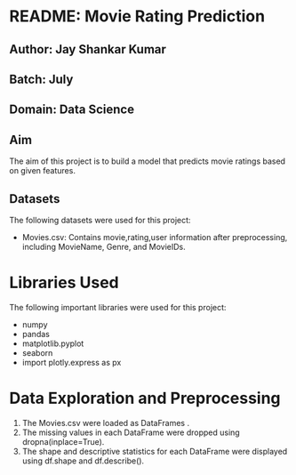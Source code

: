 # README: Movie Rating Prediction
## Author: Jay Shankar Kumar
## Batch: July
## Domain: Data Science
## Aim
The aim of this project is to build a model that predicts movie ratings based on given features.

## Datasets
The following datasets were used for this project:

* Movies.csv: Contains movie,rating,user information after preprocessing, including MovieName, Genre, and MovieIDs.

# Libraries Used
The following important libraries were used for this project:

* numpy
* pandas
* matplotlib.pyplot
* seaborn
* import plotly.express as px

# Data Exploration and Preprocessing
1. The Movies.csv were loaded as DataFrames .
2. The missing values in each DataFrame were dropped using dropna(inplace=True).
3. The shape and descriptive statistics for each DataFrame were displayed using df.shape and df.describe().

